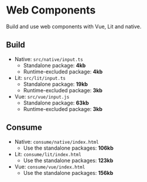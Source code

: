 # Web Components

Build and use web components with Vue, Lit and native. 

## Build

- Native: `src/native/input.ts`
  + Standalone package: **4kb**
  + Runtime-excluded package: **4kb**
- Lit: `src/lit/input.ts`
  + Standalone package: **19kb**
  + Runtime-excluded package: **3kb**
- Vue: `src/vue/input.js`
  + Standalone package: **63kb**
  + Runtime-excluded package: **3kb**

## Consume

- Native: `consume/native/index.html`
  + Use the standalone packages: **106kb**
- Lit: `consume/lit/index.html`
  + Use the standalone packages: **123kb**
- Vue: `consume/vue/index.html`
  + Use the standalone packages: **156kb**
